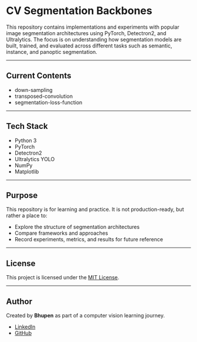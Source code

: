 
# CV Segmentation Backbones

This repository contains implementations and experiments with popular image segmentation architectures using PyTorch, Detectron2, and Ultralytics.
The focus is on understanding how segmentation models are built, trained, and evaluated across different tasks such as semantic, instance, and panoptic segmentation.

---

## Current Contents

* down-sampling
* transposed-convolution
* segmentation-loss-function
---

## Tech Stack

* Python 3
* PyTorch
* Detectron2
* Ultralytics YOLO
* NumPy
* Matplotlib

---

## Purpose

This repository is for learning and practice. It is not production-ready, but rather a place to:

* Explore the structure of segmentation architectures
* Compare frameworks and approaches
* Record experiments, metrics, and results for future reference

---

## License

This project is licensed under the [MIT License](LICENSE).

---

## Author

Created by **Bhupen** as part of a computer vision learning journey.

* [LinkedIn](https://www.linkedin.com/in/bhupenparmar/)
* [GitHub](https://github.com/bhupencoD3)
